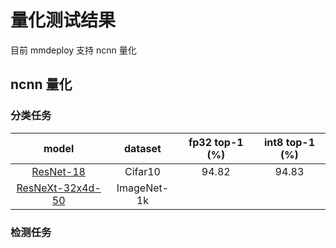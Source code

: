 # 量化测试结果

目前 mmdeploy 支持 ncnn 量化

## ncnn 量化

### 分类任务

|model|dataset|fp32 top-1 (%)|int8 top-1 (%)|
|:-:|:-:|:-:|:-:|
|[ResNet-18](https://github.com/open-mmlab/mmclassification/blob/master/configs/resnet/resnet18_8xb16_cifar10.py)|Cifar10|94.82|94.83|
|[ResNeXt-32x4d-50]()|ImageNet-1k|||

### 检测任务
